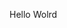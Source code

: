 Hello Wolrd

























































































































































































































































































































































































































































































































































































































































































































































































































































































































































































































































































































































































































































































































































































































































































































































































































































































































































































































































































































































































































































































































































































































































































































































































































































































































































































































































































































































































































































































































































































































































































































































































































































































































































































































































































































































































































































































































































































































































































































































































































































